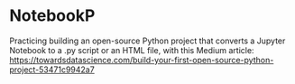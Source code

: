 # NotebookP
Practicing building an open-source Python project that converts a Jupyter Notebook to a .py script or an HTML file, with this Medium article: https://towardsdatascience.com/build-your-first-open-source-python-project-53471c9942a7
